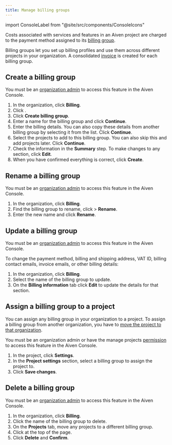 ```yaml
---
title: Manage billing groups
---
```


import ConsoleLabel from "@site/src/components/ConsoleIcons"

Costs associated with services and features in an Aiven project are charged to the payment method assigned to its [billing group](/docs/platform/concepts/billing-and-payment#billing-groups).

Billing groups let you set up billing profiles and use them across different projects
in your organization. A consolidated [invoice](/docs/platform/howto/use-billing-groups)
is created for each billing group.

## Create a billing group

You must be an
[organization admin](/docs/platform/concepts/permissions#organization-roles-and-permissions)
to access this feature in the Aiven Console.

1.  In the organization, click **Billing**.
1.  Click <ConsoleLabel name="billinggroups"/>.
1.  Click **Create billing group**.
1.  Enter a name for the billing group and click **Continue**.
1.  Enter the billing details. You can also copy these details from
    another billing group by selecting it from the list. Click
    **Continue**.
1.  Select the projects to add to this billing group. You
    can also skip this and add projects later. Click **Continue**.
1.  Check the information in the **Summary** step. To make changes to
    any section, click **Edit**.
1.  When you have confirmed everything is correct, click **Create**.

## Rename a billing group

You must be an
[organization admin](/docs/platform/concepts/permissions#organization-roles-and-permissions)
to access this feature in the Aiven Console.

1.  In the organization, click **Billing**.
1.  Find the billing group to rename, click <ConsoleLabel name="actions"/> > **Rename**.
1.  Enter the new name and click **Rename**.

## Update a billing group

You must be an
[organization admin](/docs/platform/concepts/permissions#organization-roles-and-permissions)
to access this feature in the Aiven Console.

To change the payment method, billing and shipping address, VAT ID,
billing contact emails, invoice emails, or other billing details:

1.  In the organization, click **Billing**.
1.  Select the name of the billing group to update.
1.  On the **Billing information** tab click **Edit** to update the
    details for that section.

## Assign a billing group to a project

You can assign any billing group in your organization to a project. To assign
a billing group from another organization, you have to
[move the project to that organization](/docs/platform/howto/manage-project#move-a-project).

You must be an organization admin or have the manage projects
[permission](/docs/platform/concepts/permissions#organization-roles-and-permissions)
to access this feature in the Aiven Console.

1.  In the project, click **Settings**.
1.  In the **Project settings** section, select a billing group to assign the project to.
1.  Click **Save changes**.

## Delete a billing group

You must be an
[organization admin](/docs/platform/concepts/permissions#organization-roles-and-permissions)
to access this feature in the Aiven Console.

1.  In the organization, click **Billing**.
1.  Click the name of the billing group to delete.
1.  On the **Projects** tab, move any projects to a different billing group.
1.  Click <ConsoleLabel name="actions"/> at the top of the page.
1.  Click **Delete** and **Confirm**.
